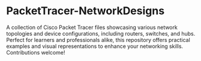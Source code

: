 # PacketTracer-NetworkDesigns
A collection of Cisco Packet Tracer files showcasing various network topologies and device configurations, including routers, switches, and hubs. Perfect for learners and professionals alike, this repository offers practical examples and visual representations to enhance your networking skills. Contributions welcome!

